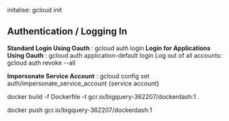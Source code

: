 

initalise: gcloud init

## Authentication / Logging In 

**Standard Login Using Oauth** : gcloud auth login
**Login for Applications Using Oauth** : gcloud auth application-default login
Log out of all accounts: gcloud auth revoke --all

**Impersonate Service Account** : gcloud config set auth/impersonate_service_account {service account}


docker build -f Dockerfile -t gcr.io/bigquery-362207/dockerdash:1 .

docker push gcr.io/bigquery-362207/dockerdash:1